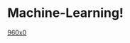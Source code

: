 # Machine-Learning!

[960x0](https://user-images.githubusercontent.com/45364252/155831834-c88db53c-b1a4-4a2b-9921-f66c5dafb32c.jpg)
